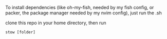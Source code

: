 To install dependencies (like oh-my-fish, needed by my fish config, or packer, the package manager needed by my nvim config), just run the .sh

clone this repo in your home directory, then run

``stow [folder]``
